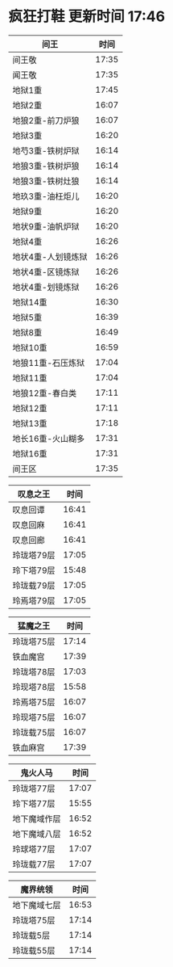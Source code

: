 # 疯狂打鞋 更新时间 17:46

| 间王   | 时间    |
|--------|-------|
| 间王敬 | 17:35 |
| 闻王敬 | 17:35 |
| 地狱1重 | 17:45 |
| 地狱2重 | 16:07 |
| 地狼2重-前刀炉狼 | 16:07 |
| 地狱3重 | 16:20 |
| 地芍3重-铁树炉狱 | 16:14 |
| 地狼3重-铁树炉狼 | 16:14 |
| 地狼3重-铁树灶狼 | 16:14 |
| 地玖3重-油枉炬儿 | 16:20 |
| 地狱9重 | 16:20 |
| 地状9重-油帆炉狱 | 16:20 |
| 地狱4重 | 16:26 |
| 地状4重-人划镜炼狱 | 16:26 |
| 地状4重-区镜炼狱 | 16:26 |
| 地状4重-划镜炼狱 | 16:26 |
| 地狱14重 | 16:30 |
| 地狱5重 | 16:39 |
| 地狱8重 | 16:49 |
| 地狱10重 | 16:59 |
| 地狼11重-石压炼狱 | 17:04 |
| 地狱11重 | 17:04 |
| 地狼12重-春白类 | 17:11 |
| 地狱12重 | 17:11 |
| 地狱13重 | 17:18 |
| 地长16重-火山糊多 | 17:31 |
| 地狱16重 | 17:31 |
| 间王区 | 17:35 |

| 叹息之王   | 时间    |
|--------|-------|
| 叹息回谭 | 16:41 |
| 叹息回麻 | 16:41 |
| 叹息回廊 | 16:41 |
| 玲珑塔79层 | 17:05 |
| 玲下塔79层 | 15:48 |
| 玲珑载79层 | 17:05 |
| 玲焉塔79层 | 17:05 |

| 猛魔之王   | 时间    |
|--------|-------|
| 玲珑塔75层 | 17:14 |
| 铁血魔宫 | 17:39 |
| 玲珑塔78层 | 17:03 |
| 玲现塔78层 | 15:58 |
| 玲焉塔75层 | 16:07 |
| 玲现塔75层 | 16:07 |
| 玲珑载75层 | 16:07 |
| 铁血麻宫 | 17:39 |

| 鬼火人马   | 时间    |
|--------|-------|
| 玲珑塔77层 | 17:07 |
| 玲下塔77层 | 15:55 |
| 地下魔域作层 | 16:52 |
| 地下魔域八层 | 16:52 |
| 玲球塔77层 | 17:07 |
| 玲珑载77层 | 17:07 |

| 魔界统领   | 时间    |
|--------|-------|
| 地下魔域七层 | 16:53 |
| 玲珑塔75层 | 17:14 |
| 玲珑载5层 | 17:14 |
| 玲珑载55层 | 17:14 |